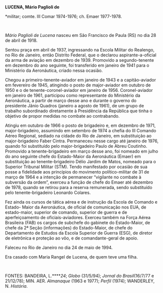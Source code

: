 **LUCENA, Mário Paglioli de**

\*militar; comte. III Comar 1974-1976; ch. Emaer 1977-1978.

 

*Mário Paglioli de Lucena* nasceu em São Francisco de Paula (RS) no dia
28 de abril de 1918.

Sentou praça em abril de 1937, ingressando na Escola Militar do
Realengo, no Rio de Janeiro, então Distrito Federal, que o declarou
aspirante-a-oficial da arma de aviação em dezembro de 1939. Promovido a
segundo-tenente em dezembro do ano seguinte, foi transferido em janeiro
de 1941 para o Ministério da Aeronáutica, criado nessa ocasião.

Chegou a primeiro-tenente-aviador em janeiro de 1943 e a capitão-aviador
em fevereiro de 1945, atingindo o posto de major-aviador em outubro de
1950 e o de tenente-coronel-aviador em janeiro de 1956. Coronel-aviador
em janeiro de 1961, participou como representante do Ministério da
Aeronáutica, a partir de março desse ano e durante o governo do
presidente Jânio Quadros (janeiro a agosto de 1961), de um grupo de
trabalho subordinado diretamente à Presidência da República que tinha o
objetivo de propor medidas no combate ao contrabando.

Atingiu em outubro de 1966 o posto de brigadeiro e, em dezembro de 1971,
major-brigadeiro, assumindo em setembro de 1974 a chefia do III Comando
Aéreo Regional, sediado na cidade do Rio de Janeiro, em substituição ao
major-brigadeiro Faber Cintra. Permaneceu nesse cargo até janeiro de
1976, quando foi substituído pelo major-brigadeiro Paulo de Abreu
Coutinho. Promovido a tenente-brigadeiro em março desse ano, foi nomeado
em julho do ano seguinte chefe do Estado-Maior da Aeronáutica (Emaer) em
substituição ao tenente-brigadeiro Délio Jardim de Matos, nomeado para o
Superior Tribunal Militar (STM). Tendo manifestado por ocasião de sua
posse a fidelidade aos princípios do movimento político-militar de 31 de
março de 1964 e a intenção de permanecer “vigilante no combate à
subversão da ordem”, exerceu a função de chefe do Emaer até dezembro de
1978, quando se retirou para a reserva remunerada, sendo substituído
pelo tenente-brigadeiro Leonardo Colares.

Fez ainda os cursos de tática aérea e de instrução da Escola de Comando
e Estado- Maior da Aeronáutica, de oficial de comunicação nos EUA, de
estado-maior, superior de comando, superior de guerra e de
aperfeiçoamento de oficiais-aviadores. Exerceu também na Força Aérea
Brasileira (FAB) os cargos de subchefe do gabinete do Estado-Maior, de
chefe da 2ª Seção (informações) do Estado-Maior, de chefe do
Departamento de Estudos da Escola Superior de Guerra (ESG), de diretor
de eletrônica e proteção ao vôo, e de comandante-geral de apoio.

Faleceu no Rio de Janeiro no dia 24 de maio de 1994.

Era casado com Maria Rangel de Lucena, de quem teve uma filha.

 

FONTES: BANDEIRA, L.*****24*; *Globo* (31/5/94); *Jornal do
Brasil*(16/7/77 e 21/12/78); MIN. AER. *Almanaque* (1963 e 1977);
*Perfil* (1974); WANDERLEY, N. *História*.

 
